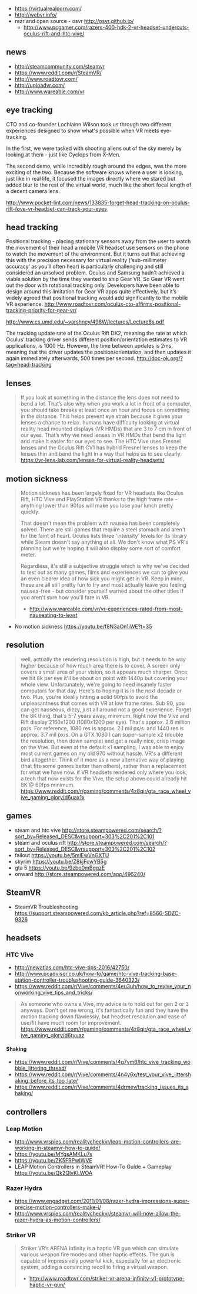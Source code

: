 - https://virtualrealporn.com/
- http://webvr.info/
- razr and open source - osvr http://osvr.github.io/
  - http://www.pcgamer.com/razers-400-hdk-2-vr-headset-undercuts-oculus-rift-and-htc-vive/

## news

- http://steamcommunity.com/steamvr
- https://www.reddit.com/r/SteamVR/
- http://www.roadtovr.com/
- http://uploadvr.com/
- http://www.wareable.com/vr

## eye tracking

CTO and co-founder Lochlainn Wilson took us through two different experiences designed to show what's possible when VR meets eye-tracking.

In the first, we were tasked with shooting aliens out of the sky merely by looking at them - just like Cyclops from X-Men.

The second demo, while incredibly rough around the edges, was the more exciting of the two. Because the software knows where a user is looking, just like in real life, it focused the images directly where we stared but added blur to the rest of the virtual world, much like the short focal length of a decent camera lens.

http://www.pocket-lint.com/news/133835-forget-head-tracking-on-oculus-rift-fove-vr-headset-can-track-your-eyes

## head tracking

Positional tracking - placing stationary sensors away from the user to watch the movement of their head
a mobile VR headset use sensors on the phone to watch the movement of the environment.
But it turns out that achieving this with the precision necessary for virtual reality (‘sub-millimeter accuracy’ as you’ll often hear) is particularly challenging and still considered an unsolved problem.
Oculus and Samsung hadn’t achieved a viable solution by the time they wanted to ship Gear VR.
So Gear VR went out the door with rotational tracking only. Developers have been able to design around this limitation for Gear VR apps quite effectively, but it’s widely agreed that positional tracking would add significantly to the mobile VR experience.
http://www.roadtovr.com/oculus-cto-affirms-positional-tracking-priority-for-gear-vr/

http://www.cs.umd.edu/~varshney/498W/lectures/Lecture8s.pdf

The tracking update rate of the Oculus Rift DK2, meaning the rate at which Oculus’ tracking driver sends different position/orientation estimates to VR applications, is 1000 Hz. However, the time between updates is 2ms, meaning that the driver updates the position/orientation, and then updates it again immediately afterwards, 500 times per second.
http://doc-ok.org/?tag=head-tracking

## lenses

> If you look at something in the distance the lens does not need to bend a lot.
> That’s also why when you work a lot in front of a computer, you should take breaks at least once an hour and focus on something in the distance. This helps prevent eye strain because it gives your lenses a chance to relax.
> humans have difficulty looking at virtual reality head mounted displays (VR HMDs) that are 3 to 7 cm in front of our eyes. That’s why we need lenses in VR HMDs that bend the light and make it easier for our eyes to see. The HTC Vive uses Fresnel lenses and the Oculus Rift CV1 has hybrid Fresnel lenses to keep the lenses thin and bend the light in a way that helps us to see clearly.
> https://vr-lens-lab.com/lenses-for-virtual-reality-headsets/

## motion sickness

> Motion sickness has been largely fixed for VR headsets like Oculus Rift, HTC Vive and PlayStation VR thanks to the high frame rate - anything lower than 90fps will make you lose your lunch pretty quickly.
>
> That doesn't mean the problem with nausea has been completely solved. There are still games that require a steel stomach and aren't for the faint of heart. Oculus lists three 'intensity' levels for its library while Steam doesn't say anything at all. We don't know what PS VR's planning but we're hoping it will also display some sort of comfort meter.
>
> Regardless, it's still a subjective struggle which is why we've decided to test out as many games, films and experiences we can to give you an even clearer idea of how sick you might get in VR. Keep in mind, these are all still pretty fun to try and most actually leave you feeling nausea-free - but consider yourself warned about the other titles if you aren't sure how you'll fare in VR.
> - http://www.wareable.com/vr/vr-experiences-rated-from-most-nauseating-to-least

- No motion sickness https://youtu.be/f8N3aOn1iWE?t=35

## resolution

> well, actually the rendering resolution is high, but it needs to be way higher because of how much area there is to cover. A screen only covers a small area of your vision, so it appears much sharper. Once we hit 8k per eye it'll be about on point with 1440p but covering your whole view. Unfortunately, we're going to need insanely faster computers for that day. Here's to hoping it is in the next decade or two.
> Plus, you're ideally hitting a solid 90fps to avoid the unpleasantness that comes with VR at low frame rates. Sub 90, you can get nauseous, dizzy, just all around not a good experience.
> Forget the 8K thing, that's 5-7 years away, minimum. Right now the Vive and Rift display 2160x1200 (1080x1200 per eye). That's approx. 2.6 million px/s. For reference, 1080 res is approx. 2.1 mil px/s. and 1440 res is approx. 3.7 mil px/s.
On a GTX 1080 I can super-sample x2 (double the resolution, then down sample) and get a really nice, crisp image on the Vive. But even at the default x1 sampling, I was able to enjoy most current games on my old 970 without hassle. VR's a different bird altogether. Think of it more as a new alternative way of playing (that fits some genres better than others), rather than a replacement for what we have now.
> if VR headsets rendered only where you look, a tech that now exists for the Vive, the setup above could already hit 8K @ 60fps minimum.
> https://www.reddit.com/r/gaming/comments/4z8qir/gta_race_wheel_vive_gaming_glory/d6uax1x

## games

- steam and htc vive http://store.steampowered.com/search/?sort_by=Released_DESC&vrsupport=303%2C201%2C101
- steam and oculus rift http://store.steampowered.com/search/?sort_by=Released_DESC&vrsupport=303%2C201%2C102
- fallout https://youtu.be/5mlEwVnGXTU
- skyrim https://youtu.be/Z8kjFcwYB5g
- gta 5 https://youtu.be/9zbo0mBgqzE
- onward http://store.steampowered.com/app/496240/

## SteamVR

- SteamVR Troubleshooting https://support.steampowered.com/kb_article.php?ref=8566-SDZC-9326

## headsets

### HTC Vive

- http://newatlas.com/htc-vive-tips-2016/42750/
- http://www.pcadvisor.co.uk/how-to/game/htc-vive-tracking-base-station-controller-troubleshooting-guide-3640323/
- https://www.reddit.com/r/Vive/comments/4eu3uh/how_to_revive_your_nonworking_vive_tips_and_tricks/

> As someone who owns a Vive, my advice is to hold out for gen 2 or 3 anyways.
Don't get me wrong, it's fantastically fun and they have the motion tracking down flawlessly, but headset resolution and ease of use/fit have much room for improvement.
> https://www.reddit.com/r/gaming/comments/4z8qir/gta_race_wheel_vive_gaming_glory/d6tyuaz

#### Shaking

- https://www.reddit.com/r/Vive/comments/4g7ym6/htc_vive_tracking_wobble_jittering_thread/
- https://www.reddit.com/r/Vive/comments/4n4y6x/test_your_vive_jittershaking_before_its_too_late/
- https://www.reddit.com/r/Vive/comments/4drmev/tracking_issues_its_shaking/

## controllers

### Leap Motion

- http://www.vrspies.com/realitycheckvr/leap-motion-controllers-are-working-in-steamvr-how-to-guide/
- https://youtu.be/MYgsAMKLu7s
- https://youtu.be/ZK5FRPwIWVE
- LEAP Motion Controllers in SteamVR! How-To Guide + Gameplay https://youtu.be/Qk2QlvKLWOA

### Razer Hydra

- https://www.engadget.com/2011/01/08/razer-hydra-impressions-super-precise-motion-controllers-make-i/
- http://www.vrspies.com/realitycheckvr/steamvr-will-now-allow-the-razer-hydra-as-motion-controllers/

### Striker VR

> Striker VR’s ARENA Infinity is a haptic VR gun which can simulate various weapon fire modes and other haptic effects.
> The gun is capable of impressively powerful kick, especially for an electronic system, adding a convincing recoil to firing a virtual weapon.
> - http://www.roadtovr.com/striker-vr-arena-infinity-v1-prototype-haptic-vr-gun/
